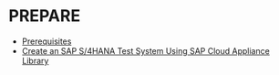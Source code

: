 # PREPARE

* [Prerequisites](../prepare/mission-prerequisites/README.md)
* [Create an SAP S/4HANA Test System Using SAP Cloud Appliance Library](../prepare/cal-system/README.md)
